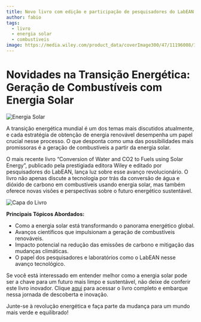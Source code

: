 ```yaml
---
title: Novo livro com edição e participação de pesquisadores do LabEAN
author: fabio
tags:
  - livro
  - energia solar
  - combustiveis
image: https://media.wiley.com/product_data/coverImage300/47/11196008/1119600847.jpg
---
```


# Novidades na Transição Energética: Geração de Combustíveis com Energia Solar #


![Energia Solar](https://www.uniroma1.it/sites/default/files/styles/1150_300/public/adobestock_190728352_2.jpeg?itok=9opfj_Qv&c=aff6c20136e8666c3da7d9a5215b0b63)

A transição energética mundial é um dos temas mais discutidos atualmente, e cada estratégia de obtenção de energia renovável desempenha um papel crucial nesse processo. O que desponta como uma das possibilidades mais promissoras é a geração de combustíveis a partir da energia solar.

O mais recente livro “Conversion of Water and CO2 to Fuels using Solar Energy”, publicado pela prestigiada editora Wiley e editado por pesquisadores do LabEAN, lança luz sobre esse avanço revolucionário. O livro não apenas discute a tecnologia por trás da conversão de água e dióxido de carbono em combustíveis usando energia solar, mas também oferece novas visões e perspectivas sobre o futuro energético sustentável.

![Capa do Livro](https://media.wiley.com/product_data/coverImage300/47/11196008/1119600847.jpg)

**Principais Tópicos Abordados:**
- Como a energia solar está transformando o panorama energético global.
- Avanços científicos que impulsionam a geração de combustíveis renováveis.
- Impacto potencial na redução das emissões de carbono e mitigação das mudanças climáticas.
- O papel dos pesquisadores e laboratórios como o LabEAN nesse avanço tecnológico.

Se você está interessado em entender melhor como a energia solar pode ser a chave para um futuro mais limpo e sustentável, não deixe de conferir este livro inovador. Clique [aqui](https://www.wiley.com/en-be/Conversion+of+Water+and+CO2+to+Fuels+using+Solar+Energy:+Science,+Technology+and+Materials-p-9781119600893) para acessar o livro completo e embarque nessa jornada de descoberta e inovação.

Junte-se à revolução energética e faça parte da mudança para um mundo mais verde e equilibrado!